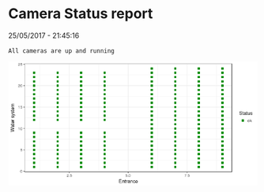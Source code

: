 Camera Status report
================
25/05/2017 - 21:45:16

    All cameras are up and running

![](camreport_files/figure-markdown_github/unnamed-chunk-2-1.png)
